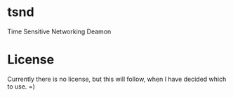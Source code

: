 tsnd
====

Time Sensitive Networking Deamon

License
===
Currently there is no license, but this will follow, when I have decided which to use. =)
